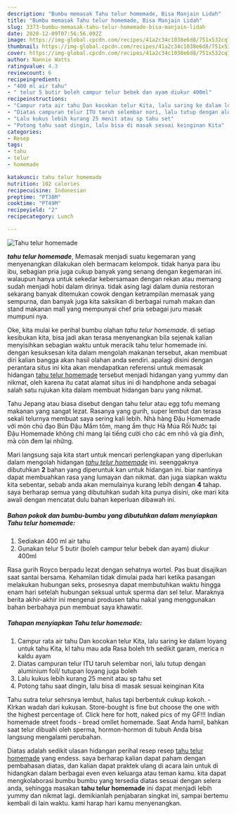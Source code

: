 ```yaml
---
description: "Bumbu memasak Tahu telur homemade, Bisa Manjain Lidah"
title: "Bumbu memasak Tahu telur homemade, Bisa Manjain Lidah"
slug: 3373-bumbu-memasak-tahu-telur-homemade-bisa-manjain-lidah
date: 2020-12-09T07:56:56.092Z
image: https://img-global.cpcdn.com/recipes/41a2c34c1038e6d8/751x532cq70/tahu-telur-homemade-foto-resep-utama.jpg
thumbnail: https://img-global.cpcdn.com/recipes/41a2c34c1038e6d8/751x532cq70/tahu-telur-homemade-foto-resep-utama.jpg
cover: https://img-global.cpcdn.com/recipes/41a2c34c1038e6d8/751x532cq70/tahu-telur-homemade-foto-resep-utama.jpg
author: Nannie Watts
ratingvalue: 4.3
reviewcount: 6
recipeingredient:
- "400 ml air tahu"
- " telur 5 butir boleh campur telur bebek dan ayam diukur 400ml"
recipeinstructions:
- "Campur rata air tahu Dan kocokan telur Kita, lalu saring ke dalam loyang untuk tahu Kita, kl tahu mau ada Rasa boleh trh sedikit garam, merica n kaldu ayam"
- "Diatas campuran telur ITU taruh selembar nori, lalu tutup dengan aluminium foil/ tutupan loyang juga boleh"
- "Lalu kukus lebih kurang 25 menit atau sp tahu set"
- "Potong tahu saat dingin, lalu bisa di masak sesuai keinginan Kita"
categories:
- Resep
tags:
- tahu
- telur
- homemade

katakunci: tahu telur homemade 
nutrition: 102 calories
recipecuisine: Indonesian
preptime: "PT38M"
cooktime: "PT49M"
recipeyield: "2"
recipecategory: Lunch

---
```



![Tahu telur homemade](https://img-global.cpcdn.com/recipes/41a2c34c1038e6d8/751x532cq70/tahu-telur-homemade-foto-resep-utama.jpg)

<b><i>tahu telur homemade</i></b>, Memasak menjadi suatu kegemaran yang menyenangkan dilakukan oleh bermacam kelompok. tidak hanya para ibu ibu, sebagian pria juga cukup banyak yang senang dengan kegemaran ini. walaupun hanya untuk sekedar kebersamaan dengan rekan atau memang sudah menjadi hobi dalam dirinya. tidak asing lagi dalam dunia restoran sekarang banyak ditemukan cowok dengan ketrampilan memasak yang sempurna, dan banyak juga kita saksikan di berbagai rumah makan dan stand makanan mall yang mempunyai chef pria sebagai juru masak mumpuni nya.

Oke, kita mulai ke perihal bumbu olahan <i>tahu telur homemade</i>. di setiap kesibukan kita, bisa jadi akan terasa menyenangkan bila sejenak kalian menyisihkan sebagian waktu untuk meracik tahu telur homemade ini. dengan kesuksesan kita dalam mengolah makanan tersebut, akan membuat diri kalian bangga akan hasil olahan anda sendiri. apalagi disini dengan perantara situs ini kita akan mendapatkan referensi untuk memasak hidangan <u>tahu telur homemade</u> tersebut menjadi hidangan yang yummy dan nikmat, oleh karena itu catat alamat situs ini di handphone anda sebagai salah satu rujukan kita dalam membuat hidangan baru yang nikmat.

Tahu Jepang atau biasa disebut dengan tahu telur atau egg tofu memang makanan yang sangat lezat. Rasanya yang gurih, super lembut dan terasa sekali telurnya membuat saya sering kali lebih. Nhà hàng Đậu Homemade với món chủ đạo Bún Đậu Mắm tôm, mang ẩm thực Hà Múa Rối Nước tại Đậu Homemade không chỉ mang lại tiếng cười cho các em nhỏ và gia đình, mà còn đem lại những.


Mari langsung saja kita start untuk mencari perlengkapan yang diperlukan dalam mengolah hidangan <u><i>tahu telur homemade</i></u> ini. seenggaknya dibutuhkan <b>2</b> bahan yang diperuntuk kan untuk hidangan ini. biar nantinya dapat membuahkan rasa yang lumayan dan nikmat. dan juga siapkan waktu kita sebentar, sebab anda akan memulainya kurang lebih dengan <b>4</b> tahap. saya berharap semua yang dibutuhkan sudah kita punya disini, oke mari kita awali dengan mencatat dulu bahan keperluan dibawah ini.

<!--inarticleads1-->

##### Bahan pokok dan bumbu-bumbu yang dibutuhkan dalam menyiapkan Tahu telur homemade:

1. Sediakan 400 ml air tahu
1. Gunakan  telur 5 butir (boleh campur telur bebek dan ayam) diukur 400ml


Rasa gurih Royco berpadu lezat dengan sehatnya wortel. Pas buat disajikan saat santai bersama. Kehamilan tidak dimulai pada hari ketika pasangan melakukan hubungan seks, prosesnya dapat membutuhkan waktu hingga enam hari setelah hubungan seksual untuk sperma dan sel telur. Maraknya berita akhir-akhir ini mengenai produsen tahu nakal yang menggunakan bahan berbahaya pun membuat saya khawatir. 

<!--inarticleads2-->

##### Tahapan menyiapkan Tahu telur homemade:

1. Campur rata air tahu Dan kocokan telur Kita, lalu saring ke dalam loyang untuk tahu Kita, kl tahu mau ada Rasa boleh trh sedikit garam, merica n kaldu ayam
1. Diatas campuran telur ITU taruh selembar nori, lalu tutup dengan aluminium foil/ tutupan loyang juga boleh
1. Lalu kukus lebih kurang 25 menit atau sp tahu set
1. Potong tahu saat dingin, lalu bisa di masak sesuai keinginan Kita


Tahu sutra telur sehrsnya lembut, halus tapi berbentuk cukup kokoh. - Klrkan wadah dari kukusan. Store-bought is fine but choose the one with the highest percentage of. Click here for hott, naked pics of my GF!!! Indian homemade street foods - bread omllet homemade. Saat Anda hamil, bahkan saat telur dibuahi oleh sperma, hormon-hormon di tubuh Anda bisa langsung mengalami perubahan. 

Diatas adalah sedikit ulasan hidangan perihal resep resep <u>tahu telur homemade</u> yang endess. saya berharap kalian dapat paham dengan pembahasan diatas, dan kalian dapat praktek ulang di acara lain untuk di hidangkan dalam berbagai even even keluarga atau teman kamu. kita dapat mengkolaborasi bumbu bumbu yang tersedia diatas sesuai dengan selera anda, sehingga masakan <b>tahu telur homemade</b> ini dapat menjadi lebih yummy dan nikmat lagi. demikianlah penjabaran singkat ini, sampai bertemu kembali di lain waktu. kami harap hari kamu menyenangkan.
